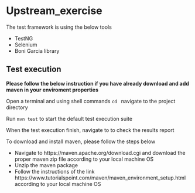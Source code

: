 # Upstream_exercise

The test framework is using the below tools
<ul>
<li>TestNG</li>
<li>Selenium</li>
<li>Boni Garcia library</li>
</ul>

<h2>Test execution</h2>

<p><b>Please follow the below instruction if you have already download and add maven in your enviroment properties</b></p>


<p>Open a terminal and using shell commands <code>cd <cloned_repository_directory></code> navigate to the project directory</p>
<p> Run <code>mvn test</code> to start the default test execution suite</p>
<p>When the test execution finish, navigate to <cloned_repository_directory/target/surefire_report> to check the results report</p>

<p>To download and install maven, please follow the steps below</p>
<ul>
  <li>Navigate to <a>https://maven.apache.org/download.cgi</a> and download the proper maven zip file according to your local machine OS</li>
<li>Unzip the maven package</li>
<li>Follow the instructions of the link <a>https://www.tutorialspoint.com/maven/maven_environment_setup.html</a> according to your local machine OS</li>
</ul>  
